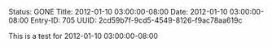 Status: GONE
Title: 2012-01-10 03:00:00-08:00
Date: 2012-01-10 03:00:00-08:00
Entry-ID: 705
UUID: 2cd59b7f-9cd5-4549-8126-f9ac78aa619c

This is a test for 2012-01-10 03:00:00-08:00
